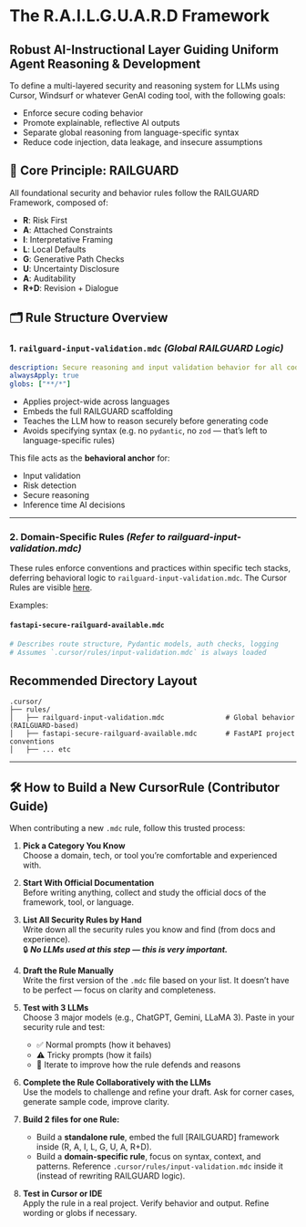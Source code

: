 # The R.A.I.L.G.U.A.R.D Framework
## Robust AI-Instructional Layer Guiding Uniform Agent Reasoning & Development

To define a multi-layered security and reasoning system for LLMs using Cursor, Windsurf or whatever GenAI coding tool, with the following goals:
- Enforce secure coding behavior
- Promote explainable, reflective AI outputs
- Separate global reasoning from language-specific syntax
- Reduce code injection, data leakage, and insecure assumptions

## 🧠 Core Principle: RAILGUARD
All foundational security and behavior rules follow the RAILGUARD Framework, composed of:
- **R**: Risk First
- **A**: Attached Constraints
- **I**: Interpretative Framing
- **L**: Local Defaults
- **G**: Generative Path Checks
- **U**: Uncertainty Disclosure
- **A**: Auditability
- **R+D**: Revision + Dialogue

## 🗂️ Rule Structure Overview

### 1. `railguard-input-validation.mdc` *(Global RAILGUARD Logic)*
```yaml
description: Secure reasoning and input validation behavior for all code
alwaysApply: true
globs: ["**/*"]
```
- Applies project-wide across languages
- Embeds the full RAILGUARD scaffolding
- Teaches the LLM how to reason securely before generating code
- Avoids specifying syntax (e.g. no `pydantic`, no `zod` — that’s left to language-specific rules)

This file acts as the **behavioral anchor** for:
- Input validation
- Risk detection
- Secure reasoning
- Inference time AI decisions

---

### 2. Domain-Specific Rules *(Refer to railguard-input-validation.mdc)*
These rules enforce conventions and practices within specific tech stacks, deferring behavioral logic to `railguard-input-validation.mdc`.
The Cursor Rules are visible [here](https://github.com/brighton-labs/railguard-cursor-coding).

Examples:

#### `fastapi-secure-railguard-available.mdc`
```yaml
# Describes route structure, Pydantic models, auth checks, logging
# Assumes `.cursor/rules/input-validation.mdc` is always loaded
```

## Recommended Directory Layout
```
.cursor/
├── rules/
│   ├── railguard-input-validation.mdc               # Global behavior (RAILGUARD-based)
│   ├── fastapi-secure-railguard-available.mdc       # FastAPI project conventions
│   ├── ... etc
```
---

## 🛠️ How to Build a New CursorRule (Contributor Guide)

When contributing a new `.mdc` rule, follow this trusted process:

1. **Pick a Category You Know**  
   Choose a domain, tech, or tool you’re comfortable and experienced with.

2. **Start With Official Documentation**  
   Before writing anything, collect and study the official docs of the framework, tool, or language.

3. **List All Security Rules by Hand**  
   Write down all the security rules you know and find (from docs and experience).  
   🔒 _**No LLMs used at this step — this is very important.**_

4. **Draft the Rule Manually**  
   Write the first version of the `.mdc` file based on your list. It doesn’t have to be perfect — focus on clarity and completeness.

5. **Test with 3 LLMs**  
   Choose 3 major models (e.g., ChatGPT, Gemini, LLaMA 3). Paste in your security rule and test:
   - ✅ Normal prompts (how it behaves)
   - ⚠️ Tricky prompts (how it fails)
   - 🔁 Iterate to improve how the rule defends and reasons

6. **Complete the Rule Collaboratively with the LLMs**  
   Use the models to challenge and refine your draft. Ask for corner cases, generate sample code, improve clarity.

7. **Build 2 files for one Rule:**
   - Build a **standalone rule**, embed the full [RAILGUARD] framework inside (R, A, I, L, G, U, A, R+D).
   - Build a **domain-specific rule**, focus on syntax, context, and patterns. Reference `.cursor/rules/input-validation.mdc` inside it (instead of rewriting RAILGUARD logic).

8. **Test in Cursor or IDE**  
   Apply the rule in a real project. Verify behavior and output. Refine wording or globs if necessary.


